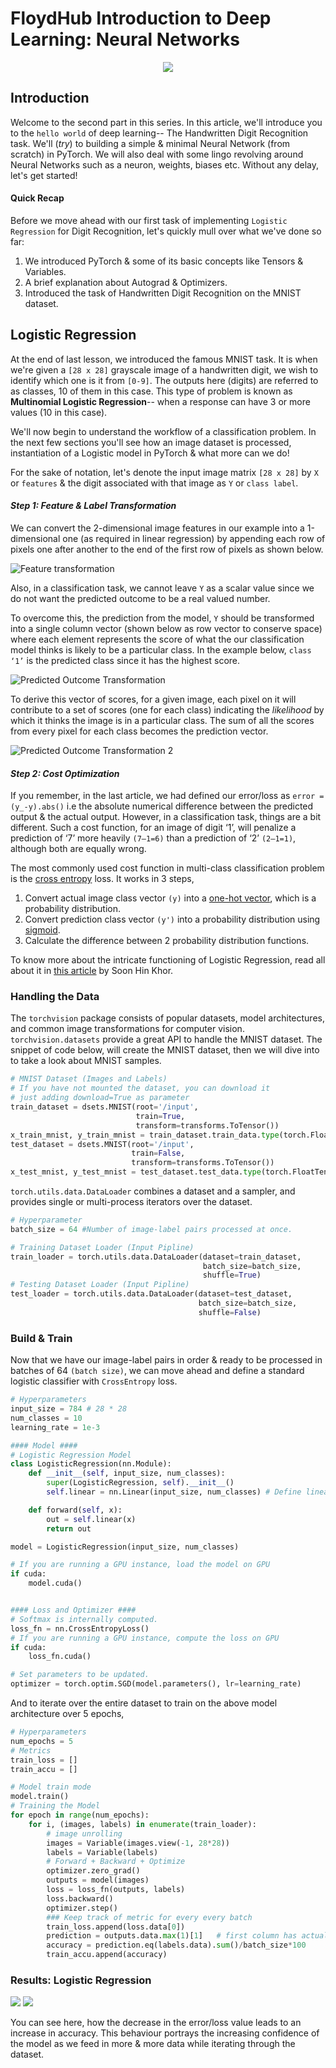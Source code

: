 # FloydHub Introduction to Deep Learning: Neural Networks

<p align="center">
  <img src="https://media.giphy.com/media/hq7TfiG7jxPTq/source.gif"/>
</p>

## Introduction

Welcome to the second part in this series. In this article, we'll introduce you to the `hello world` of deep learning-- The Handwritten Digit Recognition task. We'll (*try*) to building a simple & minimal Neural Network (from scratch) in PyTorch. We will also deal with some lingo revolving around Neural Networks such as a neuron, weights, biases etc. Without any delay, let's get started!

#### Quick Recap

Before we move ahead with our first task of implementing `Logistic Regression` for Digit Recognition, let's quickly mull over what we've done so far:

  1. We introduced PyTorch & some of its basic concepts like Tensors & Variables.
  2. A brief explanation about Autograd & Optimizers.
  3. Introduced the task of Handwritten Digit Recognition on the MNIST dataset.

## Logistic Regression

At the end of last lesson, we introduced the famous MNIST task. It is when we're given a `[28 x 28]` grayscale image of a handwritten digit, we wish to identify which one is it from `[0-9]`. The outputs here (digits) are referred to as classes, 10 of them in this case. This type of problem is known as **Multinomial Logistic Regression**-- when a response can have 3 or more values (10 in this case).

We'll now begin to understand the workflow of a classification problem. In the next few sections you'll see how an image dataset is processed, instantiation of a Logistic model in PyTorch & what more can we do!

For the sake of notation, let's denote the input image matrix `[28 x 28]` by `X` or `features` & the digit associated with that image as `Y` or `class label`.

#### *Step 1: Feature & Label Transformation*

We can convert the 2-dimensional image features in our example into a 1-dimensional one (as required in linear regression) by appending each row of pixels one after another to the end of the first row of pixels as shown below.

![Feature transformation](https://cdn-images-1.medium.com/max/1280/1*Vo8PMHppg_lWxFAZHZzNGQ.png)

Also, in a classification task, we cannot leave `Y` as a scalar value since we do not want the predicted outcome to be a real valued number.

To overcome this, the prediction from the model, `Y` should be transformed into a single column vector (shown below as row vector to conserve space) where each element represents the score of what the our classification model thinks is likely to be a particular class. In the example below, `class ‘1’` is the predicted class since it has the highest score.

![Predicted Outcome Transformation](https://cdn-images-1.medium.com/max/1280/1*Ld1fM5euVXm16mTf-4ifZA.png)

To derive this vector of scores, for a given image, each pixel on it will contribute to a set of scores (one for each class) indicating the *likelihood* by which it thinks the image is in a particular class. The sum of all the scores from every pixel for each class becomes the prediction vector.

![Predicted Outcome Transformation 2](https://cdn-images-1.medium.com/max/1280/1*aOP0s2i587kDJW2Td7GNqQ.png)

#### *Step 2: Cost Optimization*

If you remember, in the last article, we had defined our error/loss as `error = (y_-y).abs()` i.e the absolute numerical difference between the predicted output & the actual output. However, in a classification task, things are a bit different. Such a cost function, for an image of digit ‘1’, will penalize a prediction of ‘7’ more heavily `(7–1=6)` than a prediction of ‘2’ `(2–1=1)`, although both are equally wrong.

The most commonly used cost function in multi-class classification problem is the [cross entropy](https://en.wikipedia.org/wiki/Cross_entropy) loss. It works in 3 steps,

  1. Convert actual image class vector `(y)` into a [one-hot vector](https://machinelearningmastery.com/why-one-hot-encode-data-in-machine-learning/), which is a probability distribution.
  2. Convert prediction class vector `(y')` into a probability distribution using [sigmoid](https://www.quora.com/What-is-the-sigmoid-function-and-what-is-its-use-in-machine-learnings-neural-networks-How-about-the-sigmoid-derivative-function).
  3. Calculate the difference between 2 probability distribution functions.

To know more about the intricate functioning of Logistic Regression, read all about it in [this article](https://medium.com/all-of-us-are-belong-to-machines/gentlest-intro-to-tensorflow-4-logistic-regression-2afd0cabc54) by Soon Hin Khor.

### Handling the Data

The `torchvision` package consists of popular datasets, model architectures, and common image transformations for computer vision. `torchvision.datasets` provide a great API to handle the MNIST dataset. The snippet of code below, will create the MNIST dataset, then we will dive into to take a look about MNIST samples.

```python
# MNIST Dataset (Images and Labels)
# If you have not mounted the dataset, you can download it
# just adding download=True as parameter
train_dataset = dsets.MNIST(root='/input',
                            train=True,
                            transform=transforms.ToTensor())
x_train_mnist, y_train_mnist = train_dataset.train_data.type(torch.FloatTensor), train_dataset.train_labels
test_dataset = dsets.MNIST(root='/input',
                           train=False,
                           transform=transforms.ToTensor())
x_test_mnist, y_test_mnist = test_dataset.test_data.type(torch.FloatTensor), test_dataset.test_labels
```

`torch.utils.data.DataLoader` combines a dataset and a sampler, and provides single or multi-process iterators over the dataset.

```python
# Hyperparameter
batch_size = 64 #Number of image-label pairs processed at once.

# Training Dataset Loader (Input Pipline)
train_loader = torch.utils.data.DataLoader(dataset=train_dataset,
                                           batch_size=batch_size,
                                           shuffle=True)
# Testing Dataset Loader (Input Pipline)
test_loader = torch.utils.data.DataLoader(dataset=test_dataset,
                                          batch_size=batch_size,
                                          shuffle=False)
```

### Build & Train

Now that we have our image-label pairs in order & ready to be processed in batches of 64 `(batch size)`, we can move ahead and define a standard logistic classifier with `CrossEntropy` loss.

```python
# Hyperparameters
input_size = 784 # 28 * 28
num_classes = 10
learning_rate = 1e-3

#### Model ####
# Logistic Regression Model
class LogisticRegression(nn.Module):
    def __init__(self, input_size, num_classes):
        super(LogisticRegression, self).__init__()
        self.linear = nn.Linear(input_size, num_classes) # Define linear, y = x.W + b where W is weight matrix

    def forward(self, x):
        out = self.linear(x)
        return out

model = LogisticRegression(input_size, num_classes)

# If you are running a GPU instance, load the model on GPU
if cuda:
    model.cuda()


#### Loss and Optimizer ####
# Softmax is internally computed.
loss_fn = nn.CrossEntropyLoss()
# If you are running a GPU instance, compute the loss on GPU
if cuda:
    loss_fn.cuda()

# Set parameters to be updated.
optimizer = torch.optim.SGD(model.parameters(), lr=learning_rate)
```

And to iterate over the entire dataset to train on the above model architecture over 5 epochs,

```python
# Hyperparameters
num_epochs = 5
# Metrics
train_loss = []
train_accu = []

# Model train mode
model.train()
# Training the Model
for epoch in range(num_epochs):
    for i, (images, labels) in enumerate(train_loader):
        # image unrolling
        images = Variable(images.view(-1, 28*28))
        labels = Variable(labels)
        # Forward + Backward + Optimize
        optimizer.zero_grad()
        outputs = model(images)
        loss = loss_fn(outputs, labels)
        loss.backward()
        optimizer.step()
        ### Keep track of metric for every every batch
        train_loss.append(loss.data[0])
        prediction = outputs.data.max(1)[1]   # first column has actual prob.
        accuracy = prediction.eq(labels.data).sum()/batch_size*100
        train_accu.append(accuracy)
```

### Results: Logistic Regression

<p float="center">
  <img src="https://github.com/sominwadhwa/sominwadhwa.github.io/blob/master/assets/intro_to_pytorch_series/loss_logreg.png?raw=true"/>
  <img src="https://github.com/sominwadhwa/sominwadhwa.github.io/blob/master/assets/intro_to_pytorch_series/accuracy_logreg.png?raw=true"/>
</p>

You can see here, how the decrease in the error/loss value leads to an increase in accuracy. This behaviour portrays the increasing confidence of the model as we feed in more & more data while iterating through the dataset. 
